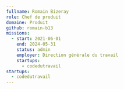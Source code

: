```yaml
---
fullname: Romain Bizeray
role: Chef de produit
domaine: Produit
github: romain-b13
missions:
  - start: 2021-06-01
    end: 2024-05-31
    status: admin
    employer: Direction générale du travail
    startups:
      - codedutravail
startups:
  - codedutravail
---
```

